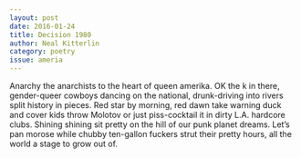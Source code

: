 ```yaml
---
layout: post 
date: 2016-01-24
title: Decision 1980
author: Neal Kitterlin
category: poetry
issue: ameria
---
```

Anarchy the anarchists to the heart of queen amerika. OK the k in there, gender-queer cowboys dancing on the national, drunk-driving into rivers split history in pieces. Red star by morning, red dawn take warning duck and cover kids throw Molotov or just piss-cocktail it in dirty L.A. hardcore clubs. Shining shining sit pretty on the hill of our punk planet dreams. Let’s pan morose while chubby ten-gallon fuckers strut their pretty hours, all the world a stage to grow out of.